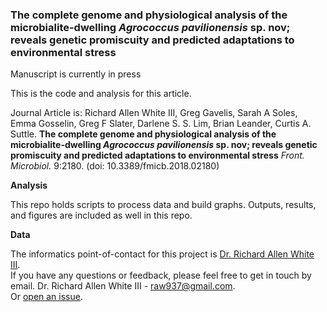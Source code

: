### The complete genome and physiological analysis of the microbialite-dwelling *Agrococcus pavilionensis* sp. nov; reveals genetic promiscuity and predicted adaptations to environmental stress

Manuscript is currently in press

This is the code and analysis for this article. 

Journal Article is: Richard Allen White III, Greg Gavelis, Sarah A Soles, Emma Gosselin, Greg F Slater, Darlene S. S. Lim, Brian Leander, Curtis A. Suttle. **The complete genome and physiological analysis of the microbialite-dwelling *Agrococcus pavilionensis* sp. nov; reveals genetic promiscuity and predicted adaptations to environmental stress** *Front. Microbiol.* 9:2180. (doi: 10.3389/fmicb.2018.02180) 

**Analysis**

This repo holds scripts to process data and build graphs. Outputs, results, and figures are included as well in this repo. 

**Data**

The informatics point-of-contact for this project is [Dr. Richard Allen White III](https://github.com/raw937).<br />
If you have any questions or feedback, please feel free to get in touch by email. Dr. Richard Allen White III - raw937@gmail.com.  <br />
Or [open an issue](https://github.com/raw937/strain_RW1/issues).

